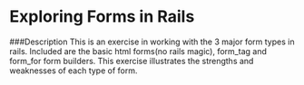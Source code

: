 Exploring Forms in Rails
========

###Description
This is an exercise in working with the 3 major form types in rails. Included are the basic html forms(no rails magic), form\_tag and form\_for form builders. This exercise illustrates the strengths and weaknesses of each type of form.
